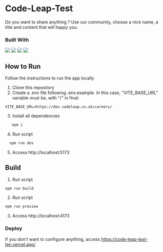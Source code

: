 # Code-Leap-Test

Do you want to share anything ? Use our community, choose a nice name, a title and content that will happy you.

### Built With

<img src="https://img.shields.io/badge/TypeScript-007ACC?style=for-the-badge&logo=typescript&logoColor=white" />
<img src="https://img.shields.io/badge/React-20232A?style=for-the-badge&logo=react&logoColor=61DAFB" />
<img src="https://img.shields.io/badge/Vite-B73BFE?style=for-the-badge&logo=vite&logoColor=FFD62E" />
<img src="https://img.shields.io/badge/styled--components-DB7093?style=for-the-badge&logo=styled-components&logoColor=white" />

## How to Run

Follow the instructions to run the app locally

1. Clone this repository
2. Create a .env file following .env.example. In this case, "VITE_BASE_URL" variable must be, with "/" in final:

```
VITE_BASE_URL=https://dev.codeleap.co.uk/careers/
```

3. Install all dependencies

```bash
   npm i
```

4. Run script

```bash
  npm run dev
```

5. Access http://localhost:5173

## Build

1. Run script

```bash
npm run build
```

2. Run script

```bash
npm run preview
```

3. Access http://localhost:4173

### Deploy

If you don't want to configure anything, access https://code-leap-test-ten.vercel.app/
